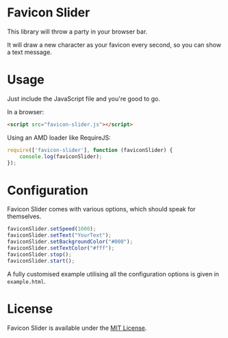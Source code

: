 # Favicon Slider

This library will throw a party in your browser bar. 

It will draw a new character as your favicon every second, so you can show a text message.

Usage
======

Just include the JavaScript file and you're good to go.

In a browser:
```html
<script src="favicon-slider.js"></script>
```

Using an AMD loader like RequireJS:
```js
require(['favicon-slider'], function (faviconSlider) {
	console.log(faviconSlider);
});
```

Configuration
=============

Favicon Slider comes with various options, which should speak for themselves.

```js
faviconSlider.setSpeed(1000);
faviconSlider.setText("YourText");
faviconSlider.setBackgroundColor("#000");
faviconSlider.setTextColor("#fff");
faviconSlider.stop();
faviconSlider.start();
```

A fully customised example utilising all the configuration options is given in `example.html`.

License
========

Favicon Slider is available under the [MIT License](http://opensource.org/licenses/MIT).


